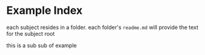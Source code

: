 # Example Index
each subject resides in a folder. each folder's `readme.md` will provide the text for the subject root

this is a sub sub of example
